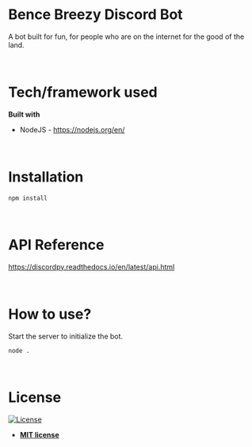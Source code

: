 # Bence Breezy Discord Bot
A bot built for fun, for people who are on the internet for the good of the land.

<br/>

# Tech/framework used
<b>Built with</b>
- NodeJS - https://nodejs.org/en/

<br/>

# Installation
```
npm install
```

<br/>

# API Reference
https://discordpy.readthedocs.io/en/latest/api.html

<br/>

# How to use?
Start the server to initialize the bot.
```
node .
```

<br/>

# License
[![License](http://img.shields.io/:license-mit-blue.svg?style=flat-square)](http://badges.mit-license.org)
- **[MIT license](http://opensource.org/licenses/mit-license.php)**
